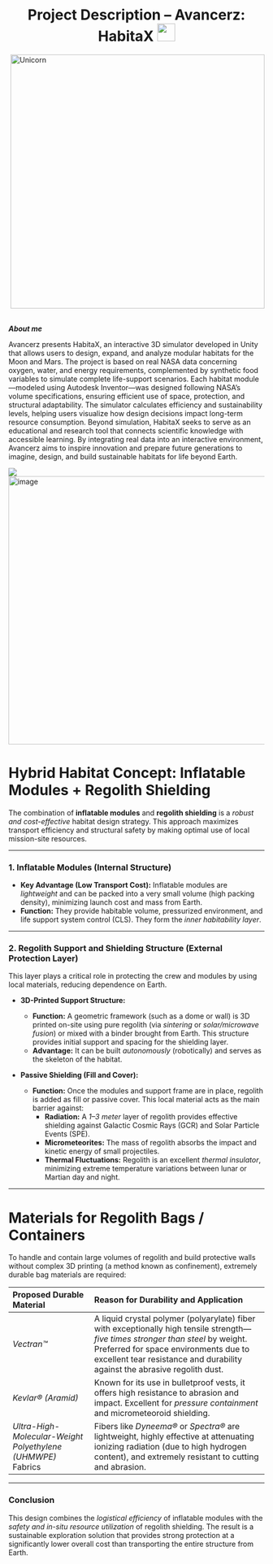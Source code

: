 <h1 align="center"><b>Project Description – Avancerz: HabitaX
 </b><img src="https://media.giphy.com/media/hvRJCLFzcasrR4ia7z/giphy.gif" width="35"></h1>
<!--  -->
<img align="right" width=500px alt="Unicorn" src="https://media4.giphy.com/media/v1.Y2lkPTc5MGI3NjExOGhkbGU0YnIyeDIybGhmeGplNXVkcmRhOW0wdjg4Nnpxd2RhMWk5biZlcD12MV9pbnRlcm5hbF9naWZfYnlfaWQmY3Q9Zw/VOgpnDOAddaN0zr9UE/giphy.gif" /> 
&nbsp;

***About me***

Avancerz presents HabitaX, an interactive 3D simulator developed in Unity that allows users to design, expand, and analyze modular habitats for the Moon and Mars. 
The project is based on real NASA data concerning oxygen, water, and energy requirements, complemented by synthetic food variables to simulate complete life-support scenarios. 
Each habitat module—modeled using Autodesk Inventor—was designed following NASA’s volume specifications, ensuring efficient use of space, protection, and structural adaptability.
The simulator calculates efficiency and sustainability levels, helping users visualize how design decisions impact long-term resource consumption. Beyond simulation, HabitaX seeks 
to serve as an educational and research tool that connects scientific knowledge with accessible learning. By integrating real data into an interactive environment, Avancerz aims to inspire 
innovation and prepare future generations to imagine, design, and build sustainable habitats for life beyond Earth.

<img src="https://user-images.githubusercontent.com/73097560/115834477-dbab4500-a447-11eb-908a-139a6edaec5c.gif">
 
<img width="998" height="528" alt="image" src="https://github.com/user-attachments/assets/16f87cdc-276f-4569-bb2d-3a1f5a675855" />

# Hybrid Habitat Concept: Inflatable Modules + Regolith Shielding  

The combination of **inflatable modules** and **regolith shielding** is a *robust and cost-effective* habitat design strategy. This approach maximizes transport efficiency and structural safety by making optimal use of local mission-site resources.  

---

### 1. Inflatable Modules (Internal Structure)  

* **Key Advantage (Low Transport Cost):** Inflatable modules are *lightweight* and can be packed into a very small volume (high packing density), minimizing launch cost and mass from Earth.  
* **Function:** They provide habitable volume, pressurized environment, and life support system control (CLS). They form the *inner habitability layer*.  

---

### 2. Regolith Support and Shielding Structure (External Protection Layer)  

This layer plays a critical role in protecting the crew and modules by using local materials, reducing dependence on Earth.  

* **3D-Printed Support Structure:**  
    * **Function:** A geometric framework (such as a dome or wall) is 3D printed on-site using pure regolith (via *sintering* or *solar/microwave fusion*) or mixed with a binder brought from Earth. This structure provides initial support and spacing for the shielding layer.  
    * **Advantage:** It can be built *autonomously* (robotically) and serves as the skeleton of the habitat.  

* **Passive Shielding (Fill and Cover):**  
    * **Function:** Once the modules and support frame are in place, regolith is added as fill or passive cover. This local material acts as the main barrier against:  
        * **Radiation:** A *1–3 meter* layer of regolith provides effective shielding against Galactic Cosmic Rays (GCR) and Solar Particle Events (SPE).  
        * **Micrometeorites:** The mass of regolith absorbs the impact and kinetic energy of small projectiles.  
        * **Thermal Fluctuations:** Regolith is an excellent *thermal insulator*, minimizing extreme temperature variations between lunar or Martian day and night.  

---

# Materials for Regolith Bags / Containers  

To handle and contain large volumes of regolith and build protective walls without complex 3D printing (a method known as confinement), extremely durable bag materials are required:  

| **Proposed Durable Material** | **Reason for Durability and Application** |
| :--- | :--- |
| *Vectran™* | A liquid crystal polymer (polyarylate) fiber with exceptionally high tensile strength—*five times stronger than steel* by weight. Preferred for space environments due to excellent tear resistance and durability against the abrasive regolith dust. |
| *Kevlar® (Aramid)* | Known for its use in bulletproof vests, it offers high resistance to abrasion and impact. Excellent for *pressure containment* and micrometeoroid shielding. |
| *Ultra-High-Molecular-Weight Polyethylene (UHMWPE)* Fabrics | Fibers like *Dyneema®* or *Spectra®* are lightweight, highly effective at attenuating ionizing radiation (due to high hydrogen content), and extremely resistant to cutting and abrasion. |  

---

### **Conclusion**  
This design combines the *logistical efficiency* of inflatable modules with the *safety and in-situ resource utilization* of regolith shielding. The result is a sustainable exploration solution that provides strong protection at a significantly lower overall cost than transporting the entire structure from Earth.


